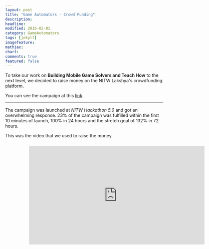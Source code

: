 ```yaml
---
layout: post
title: "Game Automators - Crowd Funding"
description: 
headline: 
modified: 2016-02-01
category: GameAutomators
tags: [jekyll]
imagefeature: 
mathjax: 
chart: 
comments: true
featured: false
---
```


To take our work on **Building Mobile Game Solvers and Teach How** to the next level, we decided to raise money on the NITW Lakshya's crowdfunding platform.

You can see the campaign at this [link](http://www.thelakshyafoundation.org/crowdfunding/project/1).

-----

The campaign was launched at *NITW Hackathon 5.0* and got an overwhelming response. 23% of the campaign was fulfilled within the first 10 minutes of launch, 100% in 24 hours and the stretch goal of 132% in 72 hours. 

This was the video that we used to raise the money.

<div style="height:100%;width:100%;text-align:center;padding: 2% 15% 2% 15%;">
  <iframe width="560" height="315" src="https://www.youtube.com/embed/iDJW98c7uhg" frameborder="0" allowfullscreen></iframe>
</div>

-----

